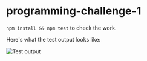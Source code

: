 programming-challenge-1
=======================

`npm install && npm test` to check the work.

Here's what the test output looks like:

![Test output](https://beaugunderson.com/uploads/PuTTY_Connection_Manager_%282013-04-17_21.32.50%29.png)
